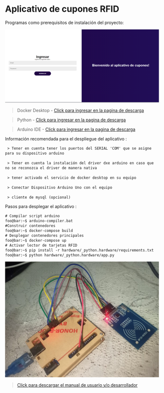 # Aplicativo de cupones RFID

Programas como prerequisitos de instalación del proyecto:

![RFID coupons](https://github.com/javier00vela/coupon-rfid/blob/master/docs/imagenes/login.png)

> Docker Desktop - [Click para ingresar en la pagina de descarga](https://www.docker.com/products/docker-desktop)

> Python - [Click para ingresar en la pagina de descarga](https://www.python.org/downloads/)

> Arduino IDE - [Click para ingresar en la pagina de descarga](https://www.arduino.cc/en/software)

Información recomendada para el despliegue del aplicativo :

~~~
 > Tener en cuenta tener los puertos del SERIAL 'COM' que se asigne para su dispositivo arduino

 > Tener en cuenta la instalación del driver dxe arduino en caso que no se reconozca el driver de manera nativa

 > tener activado el servicio de docker desktop en su equipo

 > Conectar Dispositivo Arduino Uno con el equipo
 
 > cliente de mysql (opcional)

~~~

 Pasos para desplegar el aplicativo : 

```properties
# Compilar script arduino 
foo@bar:~$ arduino-compiler.bat
#Construir contenedores
foo@bar:~$ docker-compose build 
# Desplegar contenedores principales
foo@bar:~$ docker-compose up 
# Activar lector de tarjetas RFID
foo@bar:~$ pip install -r hardware/_python.hardware/requirements.txt
foo@bar:~$ python hardware/_python.hardware/app.py
```
![RFID coupons](https://github.com/javier00vela/coupon-rfid/blob/master/docs/imagenes/arduino_vista.jpeg)

>[Click para descargar el manual de usuario y/o desarrollador](https://github.com/javier00vela/coupon-rfid/blob/master/docs/IEEE/projecto_rfid_diplomado.doc)
